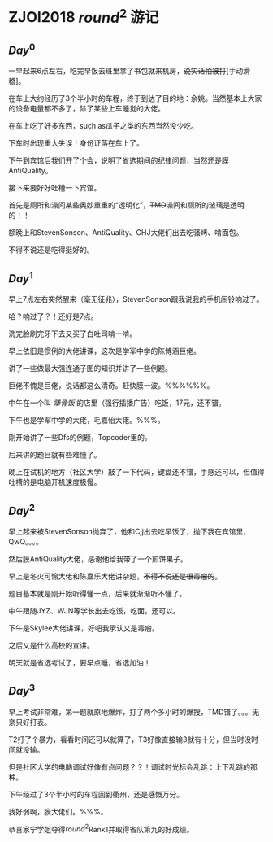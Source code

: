 # ZJOI2018 $round^2$ 游记

## $Day^0$ 

一早起来6点左右，吃完早饭去班里拿了书包就来机房，~~说实话怕被打~~[手动滑稽]。

在车上大约经历了3个半小时的车程，终于到达了目的地：余姚。当然基本上大家的设备电量都不多了，除了某些上车睡觉的大佬。

在车上吃了好多东西，such as瓜子之类的东西当然没少吃。

下车时出现重大失误！身份证落在车上了。

下午到宾馆后我们开了个会，说明了省选期间的纪律问题，当然还是膜AntiQuality。

接下来要好好吐槽一下宾馆。

首先是厕所和澡间某些奥妙重重的“透明化”，~~TMD~~澡间和厕所的玻璃是透明的！！

额晚上和StevenSonson、AntiQuality、CHJ大佬们出去吃骚烤、啃面包。

不得不说还是吃得挺好的。

## $Day^1$

早上7点左右突然醒来（毫无征兆），StevenSonson跟我说我的手机闹铃响过了。

哈？响过了？！还好是7点。

洗完脸刷完牙下去又买了白吐司啃一啃。

早上依旧是惯例的大佬讲课，这次是学军中学的陈博涵巨佬。

讲了一些做最大强连通子图的知识并讲了一些例题。

巨佬不愧是巨佬，说话都这么清奇。赶快膜一波。%%%%%%。

中午在一个叫 *犟骨饭*  的店里（强行插播广告）吃饭，17元，还不错。

下午也是学军中学的大佬，毛嘉怡大佬。%%%。

刚开始讲了一些Dfs的例题，Topcoder里的。

后来讲的题目就有些难懂了。

晚上在试机的地方（社区大学）敲了一下代码，键盘还不错，手感还可以，但值得吐槽的是电脑开机速度极慢。

## $Day^2$

早上起来被StevenSonson抛弃了，他和Cjj出去吃早饭了，抛下我在宾馆里，QwQ。。。。

然后膜AntiQuality大佬，感谢他给我带了一个煎饼果子。

早上是冬火可怜大佬和陈嘉乐大佬讲杂题，~~不得不说还是很毒瘤的~~。

题目基本就是刚开始听得懂一点，后来就渐渐听不懂了。

中午跟随JYZ、WJN等学长出去吃饭，吃面，还可以。

下午是Skylee大佬讲课，好吧我承认又是毒瘤。

之后又是什么高校的宣讲。

明天就是省选考试了，要早点睡，省选加油！

## $Day^3$

早上考试非常难，第一题就原地爆炸，打了两个多小时的爆搜，TMD错了。。。无奈只好打表。

T2打了个暴力，看看时间还可以就算了，T3好像直接输3就有十分，但当时没时间就没输。

但是社区大学的电脑调试好像有点问题？？！调试时光标会乱跳：上下乱跳的那种。

下午经过了3个半小时的车程回到衢州，还是感慨万分。

我好弱啊，膜大佬们。%%%。

恭喜家宁学姐夺得$round^2$Rank1并取得省队第九的好成绩。